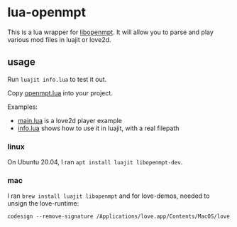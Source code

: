 # lua-openmpt

This is a lua wrapper for [libopenmpt](https://lib.openmpt.org/libopenmpt/). It will allow you to parse and play various mod files in luajit or love2d.

## usage

Run `luajit info.lua` to test it out.

Copy [openmpt.lua](openmpt.lua) into your project.

Examples:

* [main.lua](main.lua) is a love2d player example
* [info.lua](info.lua) shows how to use it in luajit, with a real filepath

### linux

On Ubuntu 20.04, I ran `apt install luajit libopenmpt-dev`.

### mac

I ran `brew install luajit libopenmpt` and for love-demos, needed to unsign the love-runtime:

```
codesign --remove-signature /Applications/love.app/Contents/MacOS/love
```
